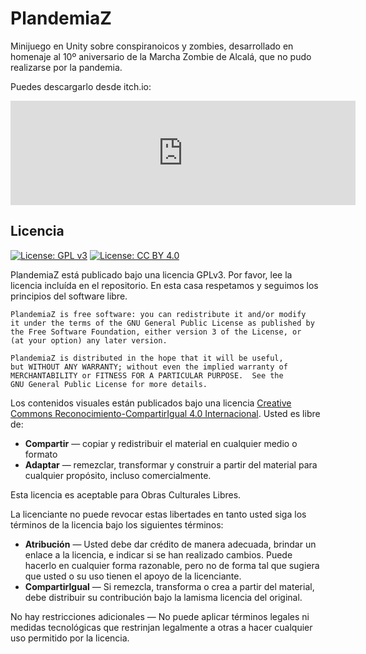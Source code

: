 # PlandemiaZ
Minijuego en Unity sobre conspiranoicos y zombies, desarrollado en homenaje al 10º aniversario de la Marcha Zombie de Alcalá, que no pudo realizarse por la pandemia.

Puedes descargarlo desde itch.io:

<iframe frameborder="0" src="https://itch.io/embed/800967?bg_color=050505&amp;fg_color=faf9f9&amp;link_color=ea3545&amp;border_color=333333" width="552" height="167"><a href="https://jjoseba.itch.io/plandemia-z">Plandemia Z by Anarres</a></iframe>

## Licencia

[![License: GPL v3](https://img.shields.io/badge/License-GPLv3-blue.svg)](https://www.gnu.org/licenses/gpl-3.0)  [![License: CC BY 4.0](https://licensebuttons.net/l/by-sa/4.0/80x15.png)](http://creativecommons.org/licenses/by-sa/4.0/)

PlandemiaZ está publicado bajo una licencia GPLv3. Por favor, lee la licencia incluída en el repositorio. En esta casa respetamos y seguimos los principios del software libre. 

	PlandemiaZ is free software: you can redistribute it and/or modify
    it under the terms of the GNU General Public License as published by
    the Free Software Foundation, either version 3 of the License, or
    (at your option) any later version.

    PlandemiaZ is distributed in the hope that it will be useful,
    but WITHOUT ANY WARRANTY; without even the implied warranty of
    MERCHANTABILITY or FITNESS FOR A PARTICULAR PURPOSE.  See the
    GNU General Public License for more details.

Los contenidos visuales están publicados bajo una licencia [Creative Commons Reconocimiento-CompartirIgual 4.0 Internacional](http://creativecommons.org/licenses/by-sa/4.0/). Usted es libre de:
* **Compartir** — copiar y redistribuir el material en cualquier medio o formato
* **Adaptar** — remezclar, transformar y construir a partir del material para cualquier propósito, incluso comercialmente.

Esta licencia es aceptable para Obras Culturales Libres.

La licenciante no puede revocar estas libertades en tanto usted siga los términos de la licencia bajo los siguientes términos:

* **Atribución** — Usted debe dar crédito de manera adecuada, brindar un enlace a la licencia, e indicar si se han realizado cambios. Puede hacerlo en cualquier forma razonable, pero no de forma tal que sugiera que usted o su uso tienen el apoyo de la licenciante.
* **CompartirIgual** — Si remezcla, transforma o crea a partir del material, debe distribuir su contribución bajo la lamisma licencia del original.

No hay restricciones adicionales — No puede aplicar términos legales ni medidas tecnológicas que restrinjan legalmente a otras a hacer cualquier uso permitido por la licencia.